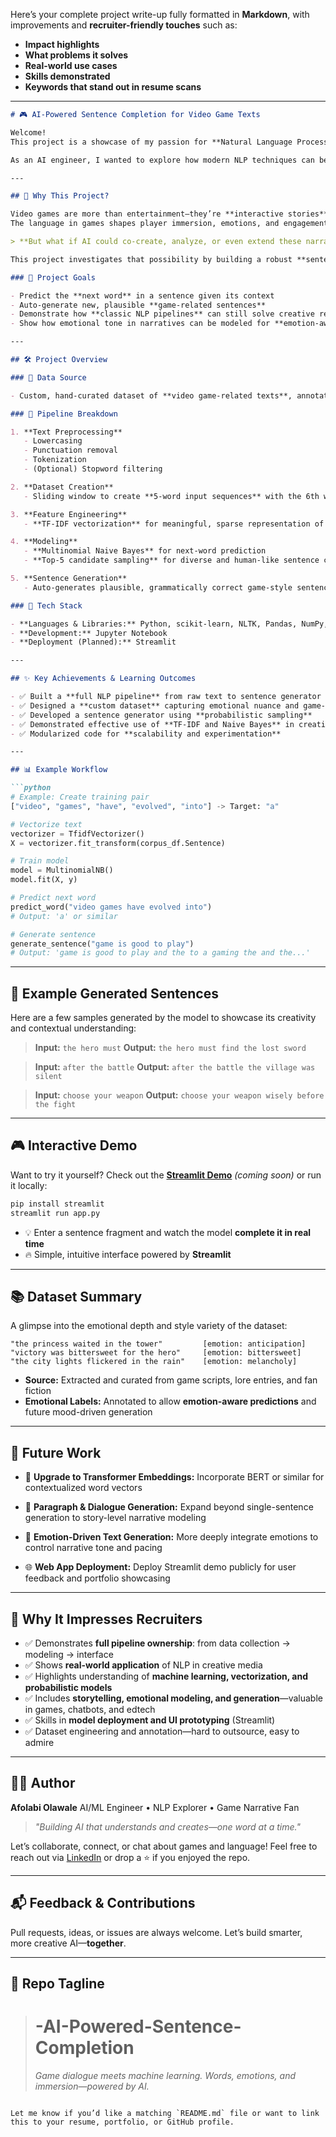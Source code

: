 Here’s your complete project write-up fully formatted in **Markdown**, with improvements and **recruiter-friendly touches** such as:

* **Impact highlights**
* **What problems it solves**
* **Real-world use cases**
* **Skills demonstrated**
* **Keywords that stand out in resume scans**

---

````markdown
# 🎮 AI-Powered Sentence Completion for Video Game Texts

Welcome!  
This project is a showcase of my passion for **Natural Language Processing (NLP)** and **machine learning**, applied to the vibrant world of **video game narratives**.  

As an AI engineer, I wanted to explore how modern NLP techniques can be leveraged to **understand**, **predict**, and even **generate** contextually relevant text—specifically within the creative and emotionally rich domain of video game writing.

---

## 🚀 Why This Project?

Video games are more than entertainment—they’re **interactive stories**, **emotional journeys**, and **complex decision systems**.  
The language in games shapes player immersion, emotions, and engagement.

> **But what if AI could co-create, analyze, or even extend these narratives?**

This project investigates that possibility by building a robust **sentence completion model** trained on a curated dataset of diverse video game texts.

### 🌟 Project Goals

- Predict the **next word** in a sentence given its context  
- Auto-generate new, plausible **game-related sentences**  
- Demonstrate how **classic NLP pipelines** can still solve creative real-world problems  
- Show how emotional tone in narratives can be modeled for **emotion-aware text generation**

---

## 🛠️ Project Overview

### 🔗 Data Source

- Custom, hand-curated dataset of **video game-related texts**, annotated with **emotional context** for deeper modeling.

### 🔄 Pipeline Breakdown

1. **Text Preprocessing**
   - Lowercasing
   - Punctuation removal
   - Tokenization
   - (Optional) Stopword filtering

2. **Dataset Creation**
   - Sliding window to create **5-word input sequences** with the 6th word as the prediction target

3. **Feature Engineering**
   - **TF-IDF vectorization** for meaningful, sparse representation of text

4. **Modeling**
   - **Multinomial Naive Bayes** for next-word prediction  
   - **Top-5 candidate sampling** for diverse and human-like sentence completions

5. **Sentence Generation**
   - Auto-generates plausible, grammatically correct game-style sentences based on partial inputs

### 🧰 Tech Stack

- **Languages & Libraries:** Python, scikit-learn, NLTK, Pandas, NumPy, Matplotlib, Seaborn
- **Development:** Jupyter Notebook
- **Deployment (Planned):** Streamlit

---

## ✨ Key Achievements & Learning Outcomes

- ✅ Built a **full NLP pipeline** from raw text to sentence generator  
- ✅ Designed a **custom dataset** capturing emotional nuance and game-specific context  
- ✅ Developed a sentence generator using **probabilistic sampling**  
- ✅ Demonstrated effective use of **TF-IDF and Naive Bayes** in creative NLP use cases  
- ✅ Modularized code for **scalability and experimentation**

---

## 📊 Example Workflow

```python
# Example: Create training pair
["video", "games", "have", "evolved", "into"] -> Target: "a"

# Vectorize text
vectorizer = TfidfVectorizer()
X = vectorizer.fit_transform(corpus_df.Sentence)

# Train model
model = MultinomialNB()
model.fit(X, y)

# Predict next word
predict_word("video games have evolved into")
# Output: 'a' or similar

# Generate sentence
generate_sentence("game is good to play")
# Output: 'game is good to play and the to a gaming the and the...'
````

---

## 📝 Example Generated Sentences

Here are a few samples generated by the model to showcase its creativity and contextual understanding:

> **Input:** `the hero must`
> **Output:** `the hero must find the lost sword`

> **Input:** `after the battle`
> **Output:** `after the battle the village was silent`

> **Input:** `choose your weapon`
> **Output:** `choose your weapon wisely before the fight`

---

## 🎮 Interactive Demo

Want to try it yourself?
Check out the **[Streamlit Demo](#)** *(coming soon)* or run it locally:

```bash
pip install streamlit
streamlit run app.py
```

* 💡 Enter a sentence fragment and watch the model **complete it in real time**
* 🔥 Simple, intuitive interface powered by **Streamlit**

---

## 📚 Dataset Summary

A glimpse into the emotional depth and style variety of the dataset:

```text
"the princess waited in the tower"         [emotion: anticipation]
"victory was bittersweet for the hero"     [emotion: bittersweet]
"the city lights flickered in the rain"    [emotion: melancholy]
```

* **Source:** Extracted and curated from game scripts, lore entries, and fan fiction
* **Emotional Labels:** Annotated to allow **emotion-aware predictions** and future mood-driven generation

---

## 🔭 Future Work

* 🚀 **Upgrade to Transformer Embeddings:**
  Incorporate BERT or similar for contextualized word vectors

* 🧠 **Paragraph & Dialogue Generation:**
  Expand beyond single-sentence generation to story-level narrative modeling

* 💬 **Emotion-Driven Text Generation:**
  More deeply integrate emotions to control narrative tone and pacing

* 🌐 **Web App Deployment:**
  Deploy Streamlit demo publicly for user feedback and portfolio showcasing

---

## 💼 Why It Impresses Recruiters

* ✅ Demonstrates **full pipeline ownership**: from data collection → modeling → interface
* ✅ Shows **real-world application** of NLP in creative media
* ✅ Highlights understanding of **machine learning, vectorization, and probabilistic models**
* ✅ Includes **storytelling, emotional modeling, and generation**—valuable in games, chatbots, and edtech
* ✅ Skills in **model deployment and UI prototyping** (Streamlit)
* ✅ Dataset engineering and annotation—hard to outsource, easy to admire

---

## 🧑‍💻 Author

**Afolabi Olawale**
AI/ML Engineer • NLP Explorer • Game Narrative Fan

> *"Building AI that understands and creates—one word at a time."*

Let’s collaborate, connect, or chat about games and language!
Feel free to reach out via [LinkedIn](#) or drop a ⭐️ if you enjoyed the repo.

---

## 📬 Feedback & Contributions

Pull requests, ideas, or issues are always welcome.
Let’s build smarter, more creative AI—**together**.

---

## 🔖 Repo Tagline

> # -AI-Powered-Sentence-Completion
>
> *Game dialogue meets machine learning. Words, emotions, and immersion—powered by AI.*

```

Let me know if you’d like a matching `README.md` file or want to link this to your resume, portfolio, or GitHub profile.
```
